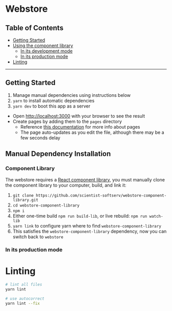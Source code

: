 # Webstore
## Table of Contents

- [Getting Started](#getting-started)
- [Using the component library](#using-the-component-library)
  - [In its development mode](#in-its-development-mode)
  - [In its production mode](#In-its-production-mode)
- [Linting](#linting)

---

## Getting Started

  1. Manage manual dependencies using instructions below
  2. `yarn` to install automatic dependencies
  3. `yarn dev` to boot this app as a server
  - Open [http://localhost:3000](http://localhost:3000) with your browser to see the result
  - Create pages by adding them to the `pages` directory
    - Reference [this documentation](https://nextjs.org/docs/basic-features/pages) for more info about pages
    - The page auto-updates as you edit the file, although there may be a few seconds delay

<!-- [API routes](https://nextjs.org/docs/api-routes/introduction) can be accessed on [http://localhost:3000/api/hello](http://localhost:3000/api/hello). This endpoint can be edited in `pages/api/hello.js`.

The `pages/api` directory is mapped to `/api/*`. Files in this directory are treated as [API routes](https://nextjs.org/docs/api-routes/introduction) instead of React pages. -->

## Manual Dependency Installation

### Component Library

The webstore requires a [React component library](https://reactjs.org/docs/react-component.html), you must manually clone the component library to your computer, build, and link it:

  1. `git clone https://github.com/scientist-softserv/webstore-component-library.git`
  2. `cd webstore-component-library`
  3. `npm i`
  4. Either one-time build `npm run build-lib`, or live rebuild: `npm run watch-lib`
  5. `yarn link` to configure yarn where to find `webstore-component-library`
  6. This satisfies the `webstore-component-library` dependency, now you can switch back to `webstore`

### In its production mode
<!-- TODO -->


# Linting
``` bash
# lint all files
yarn lint

# use autocorrect
yarn lint --fix
```
